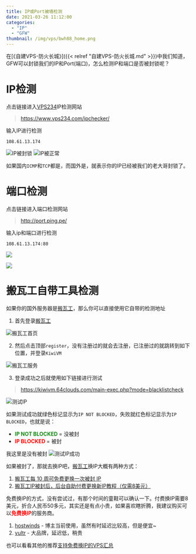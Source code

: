 ```yaml
---
title: IP或Port被墙检测
date: 2021-03-26 11:12:00
categories:
  - "IP"
  - "GFW"
thumbnail: /img/vps/bwh88_home.png
---
```


在[《自建VPS-防火长城》]({{< relref "自建VPS-防火长城.md" >}})中我们知道，GFW可以封锁我们的IP和Port(端口)，怎么检测IP和端口是否被封锁呢？
<!--more-->
# IP检测
点击链接进入[VPS234](https://www.vps234.com/)IP检测网站
> https://www.vps234.com/ipchecker/

输入IP进行检测
```
108.61.13.174
```
![IP被封锁](/img/vps/vps234_test_ip_error.png)
![IP被正常](/img/vps/vps234_test_ip_ok.png)

如果国内`ICMP`和`TCP`都是<i class="fa fa-close" style="color:#f00"></i>，而国外是<i class="fa fa-check" style="color:#138913"></i>，就表示你的IP已经被我们的老大哥封锁了。

# 端口检测
点击链接进入端口检测网站
> http://port.ping.pe/

输入ip和端口进行检测
```
108.61.13.174:80
```
![](/img/vps/port_test_ok.png)

![](/img/vps/port_test_error.png)

# 搬瓦工自带工具检测

如果你的国外服务器是[搬瓦工](https://bwh88.net/)，那么你可以直接使用它自带的检测地址

1. 首先登录[搬瓦工](https://bwh88.net/)

![搬瓦工首页](/img/vps/bwh88_home.png)


2. 然后点击顶部`register`，没有注册过的就会去注册，已注册过的就跳转到如下位置，并登录`KiwiVM`

![搬瓦工服务](/img/vps/bwh88_services.png)

3. 登录成功之后就使用如下链接进行测试
> https://kiwivm.64clouds.com/main-exec.php?mode=blacklistcheck

![测试IP](/img/vps/bwh88_test_main_ip.png)

如果测试成功就绿色标记显示为`IP NOT BLOCKED`，失败就红色标记显示为`IP BLOCKED`，也就是说：
* <b style="color:#138913">IP NOT BLOCKED </b>= 没被封
* <b style="color:#f00">IP BLOCKED </b> = 被封

我这里是没有被封
![测试IP成功](/img/vps/bwh88_test_main_ip_ok.png)

如果被封了，那就去换IP吧，[搬瓦工](https://bwh88.net/)换IP大概有两种方式：

1. [搬瓦工每 10 周可免费更换一次被封 IP](https://www.bandwagonhost.net/1925.html)
2. [搬瓦工IP被封后，后台自助付费更换新IP教程（仅需8美元）](https://www.bandwagonhost.net/1312.html)

免费换IP的方式，没有尝试过，有那个时间的童鞋可以确认一下。付费换IP需要8美元，折合人民币50多元，其实还是有点小贵，如果喜欢瞎折腾，我建议购买可以<b style="color:#f00">免费换IP</b>的服务商。
1. [hostwinds](https://www.hostwinds.com/) - 博主当前使用，虽然有时延迟比较高，但是便宜~
2. [vultr](https://www.vultr.com/) - 大品牌，延迟低，稍贵

也可以看看其他的推荐[支持免费换IP的VPS汇总](https://zhuanlan.zhihu.com/p/161232292)